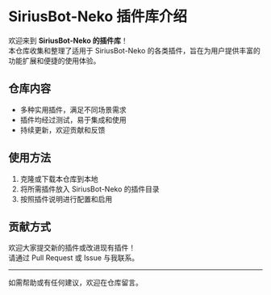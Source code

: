 # SiriusBot-Neko 插件库介绍

欢迎来到 **SiriusBot-Neko 的插件库**！  
本仓库收集和整理了适用于 SiriusBot-Neko 的各类插件，旨在为用户提供丰富的功能扩展和便捷的使用体验。

## 仓库内容

- 多种实用插件，满足不同场景需求
- 插件均经过测试，易于集成和使用
- 持续更新，欢迎贡献和反馈

## 使用方法

1. 克隆或下载本仓库到本地
2. 将所需插件放入 SiriusBot-Neko 的插件目录
3. 按照插件说明进行配置和启用

## 贡献方式

欢迎大家提交新的插件或改进现有插件！  
请通过 Pull Request 或 Issue 与我联系。

---

如需帮助或有任何建议，欢迎在仓库留言。